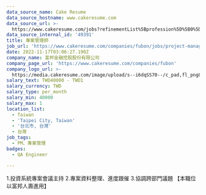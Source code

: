 ```yaml
---
data_source_name: Cake Resume
data_source_hostname: www.cakeresume.com
data_source_url: >-
  https://www.cakeresume.com/jobs?refinementList%5Bprofession%5D%5B0%5D=engineering_qa-engineer&refinementList%5Bsalary_type%5D=per_month&refinementList%5Bsalary_currency%5D=TWD&range%5Bsalary_range%5D%5Bmax%5D=600000
data_source_internal_id: '49391'
title: 專案管理師
job_url: 'https://www.cakeresume.com/companies/fubon/jobs/project-manager-319347'
date: 2022-11-17T03:06:27.190Z
company_name: 富邦金融控股股份有限公司
company_page_url: 'https://www.cakeresume.com/companies/fubon'
company_logo_url: >-
  https://media.cakeresume.com/image/upload/s--i6dqSS70--/c_pad,fl_png8,h_200,w_200/v1597979911/i3ykgneo014vb1lxnydy.png
salary_text: TWD40000 - TWD1
salary_currency: TWD
salary_type: per_month
salary_min: 40000
salary_max: 1
location_list:
  - Taiwan
  - 'Taipei City, Taiwan'
  - '台北市, 台灣'
  - 台灣
job_tags:
  - PM、專案管理
badges:
  - QA Engineer

---
```


1.投資系統專案會議主持 2.專案資料整理、進度跟催 3.協調跨部門議題 【本職位以富邦人壽進用】